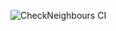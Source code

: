 ![CheckNeighbours CI](https://github.com/KULeuven-Diepenbeek/opdrachten-deel-1-2425-MaikelP34/actions/workflows/gradle.yml/badge.svg)
